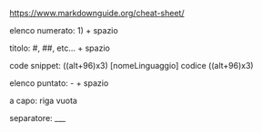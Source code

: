 https://www.markdownguide.org/cheat-sheet/



elenco numerato: 1) + spazio 


titolo: #, ##, etc... + spazio


code snippet: ((alt+96)x3) [nomeLinguaggio] codice ((alt+96)x3)


elenco puntato: - + spazio

a capo: riga vuota

separatore: ___

	